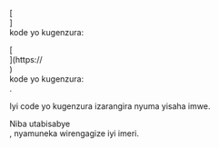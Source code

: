 [<br host>] <br action> kode yo kugenzura: <br code>

[<br host>](https://<br host>) <br action> kode yo kugenzura: <br code>.

Iyi code yo kugenzura izarangira nyuma yisaha imwe.

Niba utabisabye <br action>, nyamuneka wirengagize iyi imeri.